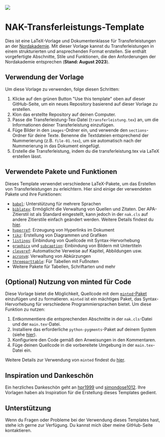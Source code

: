 ![](https://img.shields.io/badge/Stand-August_2023-green)

# NAK-Transferleistungs-Template

Dies ist eine LaTeX-Vorlage und Dokumentenklasse für Transferleistungen an der [Nordakademie](https://www.nordakademie.de). Mit dieser Vorlage kannst du Transferleistungen in einem strukturierten und ansprechenden Format erstellen. Sie enthält vorgefertigte Abschnitte, Stile und Funktionen, die den Anforderungen der Nordakademie entsprechen (**Stand: August 2023**).

## Verwendung der Vorlage

Um diese Vorlage zu verwenden, folge diesen Schritten:

1. Klicke auf den grünen Button "Use this template" oben auf dieser GitHub-Seite, um ein neues Repository basierend auf dieser Vorlage zu erstellen.
2. Klon das erstellte Repository auf deinen Computer.
3. Passe die Transferleistung-Tex-Datei (`transferleistung.tex`) an, um die Informationen deiner Transferleistung einzufügen.
4. Füge Bilder in den `images`-Ordner ein, und verwende den `sections`-Ordner für deine Texte. Benenne die Textdateien entsprechend der Nummerierung (z.B. `file-01.tex`), um sie automatisch nach der Nummerierung in das Dokument eingefügt.
5. Erstelle die Transferleistung, indem du die transferleistung.tex via LaTeX erstellen lässt.

## Verwendete Pakete und Funktionen

Dieses Template verwendet verschiedene LaTeX-Pakete, um das Erstellen von Transferleistungen zu erleichtern. Hier sind einige der verwendeten Pakete und ihre Funktionen:

- [`babel`](https://ctan.org/pkg/babel): Unterstützung für mehrere Sprachen
- [`biblatex`](https://www.ctan.org/pkg/biblatex): Ermöglicht die Verwaltung von Quellen und Zitaten. Der APA-Zitierstil ist als Standard eingestellt, kann jedoch in der `nak.cls` auf andere Zitierstile einfach geändert werden. Weitere Details findest du [hier](https://de.overleaf.com/learn/latex/Biblatex_bibliography_styles).
- [`hyperref`](https://www.ctan.org/pkg/hyperref): Erzeugung von Hyperlinks im Dokument
- [`tikz`](https://www.ctan.org/pkg/pgf): Erstellung von Diagrammen und Grafiken
- [`listings`](https://ctan.org/pkg/listings): Einbindung von Quellcode mit Syntax-Hervorhebung
- [`graphicx`](https://ctan.org/pkg/graphicx) und [`subcaption`](https://ctan.org/pkg/subcaption): Einbindung von Bildern mit Untertiteln
- [`cleveref`](https://ctan.org/pkg/cleveref): Automatische Verweise auf Kapitel, Abbildungen usw.
- [`acronym`](https://ctan.org/pkg/acronym): Verwaltung von Abkürzungen
- [`threeparttable`](https://ctan.org/pkg/threeparttable): Für Tabellen mit Fußnoten
- Weitere Pakete für Tabellen, Schriftarten und mehr

## (Optional) Nutzung von minted für Code

Diese Vorlage bietet die Möglichkeit, Quellcode mit dem [`minted`-Paket](https://www.ctan.org/pkg/minted) einzufügen und zu formatieren. `minted` ist ein mächtiges Paket, das Syntax-Hervorhebung für verschiedene Programmiersprachen bietet. Um diese Funktion zu nutzen:

1. Entkommentiere die entsprechenden Abschnitte in der `nak.cls`-Datei und der `main.tex`-Datei.
2. Installiere das erforderliche `python-pygments`-Paket auf deinem System (siehe [hier](https://pypi.org/project/Pygments/)).
3. Konfiguriere den Code gemäß den Anweisungen in den Kommentaren.
4. Füge deinen Quellcode in die vorbereitete Umgebung in der `main.tex`-Datei ein.

Weitere Details zur Verwendung von `minted` findest du [hier](https://ctan.org/pkg/minted).

## Inspiration und Dankeschön

Ein herzliches Dankeschön geht an [hpr1999](https://github.com/hpr1999/deg_transferleistung_latex) und [simondose1012](https://github.com/simondose1012/transferleistung-template). Ihre Vorlagen haben als Inspiration für die Erstellung dieses Templates gedient.

## Unterstützung

Wenn du Fragen oder Probleme bei der Verwendung dieses Templates hast, stehe ich gerne zur Verfügung. Du kannst mich über meine GitHub-Seite kontaktieren.
